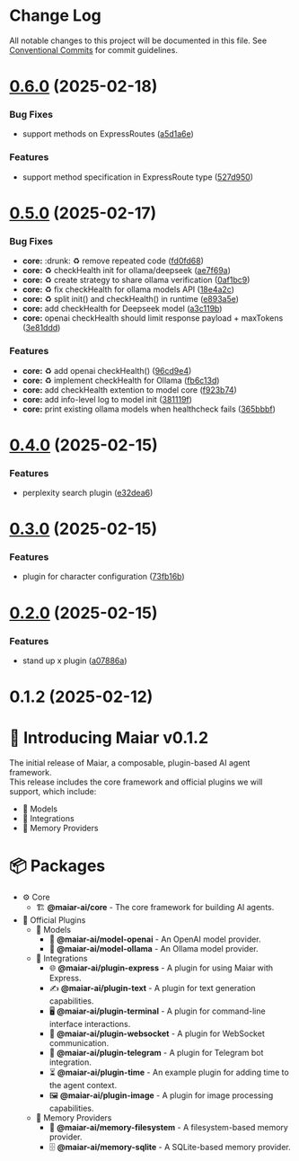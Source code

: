 # Change Log

All notable changes to this project will be documented in this file.
See [Conventional Commits](https://conventionalcommits.org) for commit guidelines.

# [0.6.0](https://github.com/UraniumCorporation/maiar-ai/compare/v0.5.0...v0.6.0) (2025-02-18)

### Bug Fixes

- support methods on ExpressRoutes ([a5d1a6e](https://github.com/UraniumCorporation/maiar-ai/commit/a5d1a6e2504ba8744adce3d0baf02737418ade44))

### Features

- support method specification in ExpressRoute type ([527d950](https://github.com/UraniumCorporation/maiar-ai/commit/527d95054e00bfbf66b2480af933cb9098913aba))

# [0.5.0](https://github.com/UraniumCorporation/maiar-ai/compare/v0.4.0...v0.5.0) (2025-02-17)

### Bug Fixes

- **core:** :drunk: :recycle: remove repeated code ([fd0fd68](https://github.com/UraniumCorporation/maiar-ai/commit/fd0fd681012074376501dc1c78796d944ababfd9))
- **core:** :recycle: checkHealth init for ollama/deepseek ([ae7f69a](https://github.com/UraniumCorporation/maiar-ai/commit/ae7f69aaf14f7ede1226efeab33d147cbe0b6f57))
- **core:** :recycle: create strategy to share ollama verification ([0af1bc9](https://github.com/UraniumCorporation/maiar-ai/commit/0af1bc95c14c225e6e84d5fa9ea67406136aedce))
- **core:** :recycle: fix checkHealth for ollama models API ([18e4a2c](https://github.com/UraniumCorporation/maiar-ai/commit/18e4a2c7342f000473d6912530e6e4b45b4b56b8))
- **core:** :recycle: split init() and checkHealth() in runtime ([e893a5e](https://github.com/UraniumCorporation/maiar-ai/commit/e893a5e0f04b843b15ef4e1c25ecb37829ad5186))
- **core:** add checkHealth for Deepseek model ([a3c119b](https://github.com/UraniumCorporation/maiar-ai/commit/a3c119b8ec19a15ccb5cf435980980b5173fcde5))
- **core:** openai checkHealth should limit response payload + maxTokens ([3e81ddd](https://github.com/UraniumCorporation/maiar-ai/commit/3e81ddd082c5047709d9d27553fc54aaf8b0c251))

### Features

- **core:** :recycle: add openai checkHealth() ([96cd9e4](https://github.com/UraniumCorporation/maiar-ai/commit/96cd9e424358d1865f0bd34a96d0c090103325ef))
- **core:** :recycle: implement checkHealth for Ollama ([fb6c13d](https://github.com/UraniumCorporation/maiar-ai/commit/fb6c13d11eb49b4bfcf13e54211e1aa52071d3b5))
- **core:** add checkHealth extention to model core ([f923b74](https://github.com/UraniumCorporation/maiar-ai/commit/f923b7432578490f4f10bf177bcdcd273677bcf7))
- **core:** add info-level log to model init ([381119f](https://github.com/UraniumCorporation/maiar-ai/commit/381119f7548fa3cddff95ea89620f9d00f15cc7c))
- **core:** print existing ollama models when healthcheck fails ([365bbbf](https://github.com/UraniumCorporation/maiar-ai/commit/365bbbf761a8b291c4af867f4a2879991d11bac8))

# [0.4.0](https://github.com/UraniumCorporation/maiar-ai/compare/v0.3.0...v0.4.0) (2025-02-15)

### Features

- perplexity search plugin ([e32dea6](https://github.com/UraniumCorporation/maiar-ai/commit/e32dea6c4c55f5bae3609accf954ea1a5941ca61))

# [0.3.0](https://github.com/UraniumCorporation/maiar-ai/compare/v0.2.0...v0.3.0) (2025-02-15)

### Features

- plugin for character configuration ([73fb16b](https://github.com/UraniumCorporation/maiar-ai/commit/73fb16b3a27d2daca55d759692e7b4b7c05e3398))

# [0.2.0](https://github.com/UraniumCorporation/maiar-ai/compare/v0.1.2...v0.2.0) (2025-02-15)

### Features

- stand up x plugin ([a07886a](https://github.com/UraniumCorporation/maiar-ai/commit/a07886a3ccd22bdbbfc0ea02113c6ed52afed81f))

# 0.1.2 (2025-02-12)

# 🎉 Introducing Maiar v0.1.2

The initial release of Maiar, a composable, plugin-based AI agent framework.  
This release includes the core framework and official plugins we will support, which include:

- 🧠 Models
- 🔌 Integrations
- 💾 Memory Providers

# 📦 Packages

- ⚙️ Core
  - 🏗 **@maiar-ai/core** - The core framework for building AI agents.
- 🔌 Official Plugins
  - 🧠 Models
    - 🤖 **@maiar-ai/model-openai** - An OpenAI model provider.
    - 🦙 **@maiar-ai/model-ollama** - An Ollama model provider.
  - 🔗 Integrations
    - 🌐 **@maiar-ai/plugin-express** - A plugin for using Maiar with Express.
    - ✍️ **@maiar-ai/plugin-text** - A plugin for text generation capabilities.
    - 🖥️ **@maiar-ai/plugin-terminal** - A plugin for command-line interface interactions.
    - 🔄 **@maiar-ai/plugin-websocket** - A plugin for WebSocket communication.
    - 📩 **@maiar-ai/plugin-telegram** - A plugin for Telegram bot integration.
    - ⏳ **@maiar-ai/plugin-time** - An example plugin for adding time to the agent context.
    - 🖼️ **@maiar-ai/plugin-image** - A plugin for image processing capabilities.
  - 💾 Memory Providers
    - 📂 **@maiar-ai/memory-filesystem** - A filesystem-based memory provider.
    - 🗄️ **@maiar-ai/memory-sqlite** - A SQLite-based memory provider.

